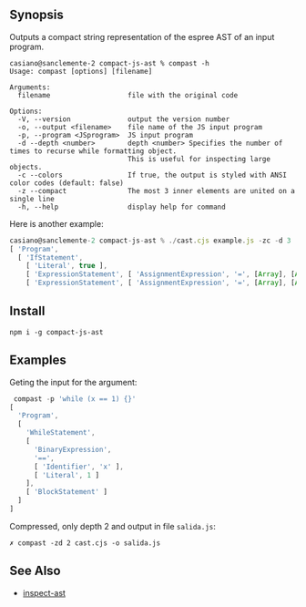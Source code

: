 ## Synopsis

Outputs a compact string representation of the espree AST of an input program.

```
casiano@sanclemente-2 compact-js-ast % compast -h                    
Usage: compast [options] [filename]

Arguments:
  filename                   file with the original code

Options:
  -V, --version              output the version number
  -o, --output <filename>    file name of the JS input program
  -p, --program <JSprogram>  JS input program
  -d --depth <number>        depth <number> Specifies the number of times to recurse while formatting object. 
                             This is useful for inspecting large objects. 
  -c --colors                If true, the output is styled with ANSI color codes (default: false)
  -z --compact               The most 3 inner elements are united on a single line
  -h, --help                 display help for command
```

Here is another example:

```js
casiano@sanclemente-2 compact-js-ast % ./cast.cjs example.js -zc -d 3
[ 'Program',
  [ 'IfStatement',
    [ 'Literal', true ],
    [ 'ExpressionStatement', [ 'AssignmentExpression', '=', [Array], [Array] ] ],
    [ 'ExpressionStatement', [ 'AssignmentExpression', '=', [Array], [Array] ] ] ] ]
```

## Install

```
npm i -g compact-js-ast
```

## Examples

Geting the input for the argument:

```js
 compast -p 'while (x == 1) {}'
[
  'Program',
  [
    'WhileStatement',
    [
      'BinaryExpression',
      '==',
      [ 'Identifier', 'x' ],
      [ 'Literal', 1 ]
    ],
    [ 'BlockStatement' ]
  ]
]
```

Compressed, only depth 2 and output in file `salida.js`:

```
✗ compast -zd 2 cast.cjs -o salida.js
```

## See Also

* [inspect-ast](https://www.npmjs.com/package/inspect-ast)